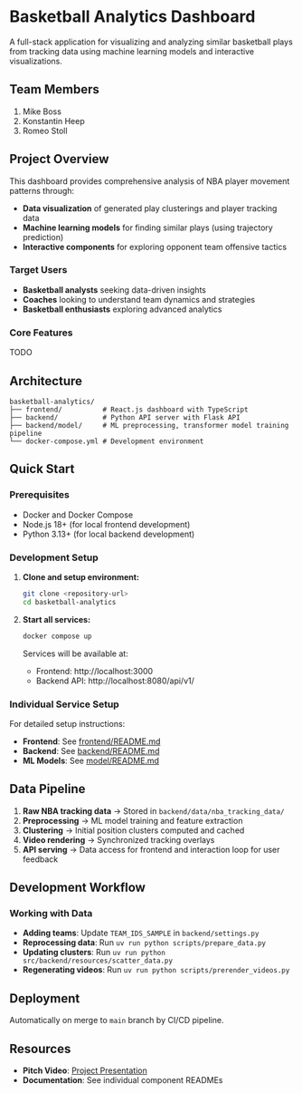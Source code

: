 # Basketball Analytics Dashboard

A full-stack application for visualizing and analyzing similar basketball plays from tracking data using machine learning models and interactive visualizations.

## Team Members

1. Mike Boss
2. Konstantin Heep
3. Romeo Stoll

## Project Overview

This dashboard provides comprehensive analysis of NBA player movement patterns through:
- **Data visualization** of generated play clusterings and player tracking data
- **Machine learning models** for finding similar plays (using trajectory prediction)
- **Interactive components** for exploring opponent team offensive tactics

### Target Users

- **Basketball analysts** seeking data-driven insights
- **Coaches** looking to understand team dynamics and strategies  
- **Basketball enthusiasts** exploring advanced analytics

### Core Features

TODO

## Architecture

```
basketball-analytics/
├── frontend/          # React.js dashboard with TypeScript
├── backend/           # Python API server with Flask API
├── backend/model/     # ML preprocessing, transformer model training pipeline
└── docker-compose.yml # Development environment
```

## Quick Start

### Prerequisites

- Docker and Docker Compose
- Node.js 18+ (for local frontend development)
- Python 3.13+ (for local backend development)

### Development Setup

1. **Clone and setup environment:**
   ```bash
   git clone <repository-url>
   cd basketball-analytics
   ```

2. **Start all services:**
   ```bash
   docker compose up
   ```
   
   Services will be available at:
   - Frontend: http://localhost:3000
   - Backend API: http://localhost:8080/api/v1/

### Individual Service Setup

For detailed setup instructions:
- **Frontend**: See [frontend/README.md](frontend/README.md)
- **Backend**: See [backend/README.md](backend/README.md)  
- **ML Models**: See [model/README.md](backend/src/backend/model/README.md)

## Data Pipeline

1. **Raw NBA tracking data** → Stored in `backend/data/nba_tracking_data/`
2. **Preprocessing** → ML model training and feature extraction
3. **Clustering** → Initial position clusters computed and cached
4. **Video rendering** → Synchronized tracking overlays
5. **API serving** → Data access for frontend and interaction loop for user feedback

## Development Workflow

### Working with Data

- **Adding teams**: Update `TEAM_IDS_SAMPLE` in `backend/settings.py`
- **Reprocessing data**: Run `uv run python scripts/prepare_data.py`
- **Updating clusters**: Run `uv run python src/backend/resources/scatter_data.py`
- **Regenerating videos**: Run `uv run python scripts/prerender_videos.py`

## Deployment

Automatically on merge to `main` branch by CI/CD pipeline.

## Resources

- **Pitch Video**: [Project Presentation](https://polybox.ethz.ch/index.php/s/bjtuIzQxFkGUOqX)
- **Documentation**: See individual component READMEs
